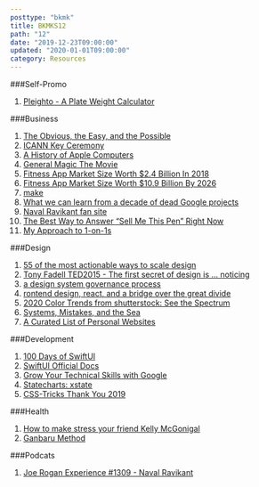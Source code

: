 ```yaml
---
posttype: "bkmk"
title: BKMKS12
path: "12"
date: "2019-12-23T09:00:00"
updated: "2020-01-01T09:00:00"
category: Resources
---
```


###Self-Promo
1. [Pleighto - A Plate Weight Calculator](https://pleighto.com)

###Business
1. [The Obvious, the Easy, and the Possible](https://m.signalvnoise.com/the-obvious-the-easy-and-the-possible/)
1. [ICANN Key Ceremony](https://www.youtube.com/watch?v=b9j-sfP9GUU)
1. [A History of Apple Computers](https://www.thoughtco.com/the-history-of-apple-computers-1991454)
1. [General Magic The Movie](https://www.generalmagicthemovie.com/)
1. [Fitness App Market Size Worth $2.4 Billion In 2018](https://www.grandviewresearch.com/industry-analysis/fitness-app-market)
1. [Fitness App Market Size Worth $10.9 Billion By 2026](https://www.prnewswire.com/news-releases/fitness-app-market-size-worth-10-9-billion-by-2026--cagr-21-1-grand-view-research-inc-300910138.html)
1. [make](https://makebook.io/)
1. [What we can learn from a decade of dead Google projects](https://www.theverge.com/2019/12/12/21012505/google-decade-failed-projects-discontinued-wave-glass-daydream-vr)
1. [Naval Ravikant fan site](https://theangelphilosopher.com/)
1. [The Best Way to Answer “Sell Me This Pen” Right Now](https://www.yesware.com/blog/sell-me-this-pen/)
1. [My Approach to 1-on-1s](https://marcorogers.com/blog/my-approach-to-1-on-1s)

###Design
1. [55 of the most actionable ways to scale design](https://www.abstract.com/blog/55-ways-to-scale-design/)
1. [Tony Fadell TED2015 - The first secret of design is ... noticing](https://www.ted.com/talks/tony_fadell_the_first_secret_of_design_is_noticing)
1. [a design system governance process](https://bradfrost.com/blog/post/a-design-system-governance-process/)
1. [rontend design, react, and a bridge over the great divide](https://bradfrost.com/blog/post/frontend-design-react-and-a-bridge-over-the-great-divide/)
1. [2020 Color Trends from shutterstock: See the Spectrum](https://www.shutterstock.com/blog/trends/2020-color-trends)
1. [Systems, Mistakes, and the Sea](https://www.robinrendle.com/essays/systems-mistakes-and-the-sea)
1. [A Curated List of Personal Websites](https://www.notion.so/A-curated-list-of-personal-website-inspiration-2019-65270708af6541d2a60cc109999f41cf?v=9db8ec3ac6f44f3490db272b2c3ade5d)

###Development
1. [100 Days of SwiftUI](https://www.hackingwithswift.com/100/swiftui)
1. [SwiftUI Official Docs](https://developer.apple.com/documentation/swiftui)
1. [Grow Your Technical Skills with Google](https://techdevguide.withgoogle.com/)
1. [Statecharts: xstate](https://xstate.js.org/viz/)
1. [CSS-Tricks Thank You 2019](https://css-tricks.com/thank-you-2019-edition/)

###Health
1. [How to make stress your friend Kelly McGonigal](https://www.youtube.com/watch?v=RcGyVTAoXEU)
1. [Ganbaru Method](https://ganbarumethod.com/)

###Podcats
1. [Joe Rogan Experience #1309 - Naval Ravikant](https://www.youtube.com/watch?v=3qHkcs3kG44)
